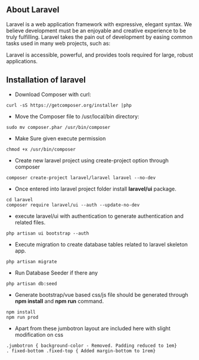 ## About Laravel

Laravel is a web application framework with expressive, elegant syntax. We believe development must be an enjoyable and creative experience to be truly fulfilling. Laravel takes the pain out of development by easing common tasks used in many web projects, such as:

Laravel is accessible, powerful, and provides tools required for large, robust applications.

## Installation of laravel

* Download Composer with curl:

```
curl -sS https://getcomposer.org/installer |php
```

* Move the Composer file to /usr/local/bin directory:

```
sudo mv composer.phar /usr/bin/composer
```

* Make Sure given execute permission

```
chmod +x /usr/bin/composer
```

* Create new laravel project using create-project option  through composer

```
composer create-project laravel/laravel laravel --no-dev
```

* Once entered into laravel project folder install **laravel/ui** package.

```
cd laravel
composer require laravel/ui --auth --update-no-dev
```

* execute laravel/ui with authentication to generate authentication and related files.

```
php artisan ui bootstrap --auth
```

* Execute migration to create database tables related to laravel skeleton app.

```
php artisan migrate
```

* Run Database Seeder if there any
```
php artisan db:seed
```

* Generate bootstrap/vue based css/js file should be generated through **npm install** and **npm run** command.

```
npm install
npm run prod
```

* Apart from these jumbotron layout are included here with slight modification on css

```
.jumbotron { background-color - Removed. Padding reduced to 1em}
. fixed-bottom .fixed-top { Added margin-bottom to 1rem}
```